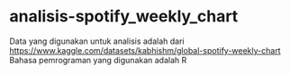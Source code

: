 # analisis-spotify_weekly_chart
Data yang digunakan untuk analisis adalah dari https://www.kaggle.com/datasets/kabhishm/global-spotify-weekly-chart
Bahasa pemrograman yang digunakan adalah R
